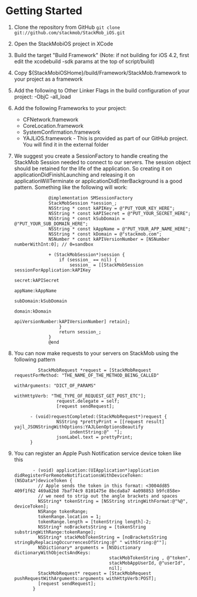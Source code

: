 # Getting Started
1. Clone the repository from GitHub
`git clone git://github.com/stackmob/StackMob_iOS.git`
2. Open the StackMobiOS project in XCode
3.  Build the target "Build Framework" (Note: if not building for iOS 4.2, first edit the xcodebuild -sdk params at the top of script/build)
4.  Copy $\{StackMobiOSHome\}/build/Framework/StackMob.framework to your project as a framework
5. Add the following to Other Linker Flags in the build configuration of your project: -ObjC -all_load
6.  Add the following Frameworks to your project:

    - CFNetwork.framework
    - CoreLocation.framework
    - SystemConfirmation.framework
    - YAJLiOS.framework - This is provided as part of our GitHub project. You will find it in the external folder

7. We suggest you create a SessionFactory to handle creating the StackMob Session needed to connect to our servers. The session object should be retained for the life of the application. So creating it on applicationDidFinishLaunching and releasing it on applicationWillTerminate or applicationDidEnterBackground is a good pattern.  Something like the following will work:

                    @implementation SMSessionFactory
                    StackMobSession *session_;
                    NSString * const kAPIKey = @"PUT_YOUR_KEY_HERE";
                    NSString * const kAPISecret = @"PUT_YOUR_SECRET_HERE";
                    NSString * const kSubDomain = @"PUT_YOUR_SUB_DOMAIN_HERE";
                    NSString * const kAppName = @"PUT_YOUR_APP_NAME_HERE";
                    NSString * const kDomain = @"stackmob.com";
                    NSNumber * const kAPIVersionNumber = [NSNumber numberWithInt:0]; // 0=sandbox

                    + (StackMobSession*)session {
                        if (session_ == nil) {
                            session_ = [[StackMobSession sessionForApplication:kAPIKey
                                                                       secret:kAPISecret
                                                                      appName:kAppName
                                                                    subDomain:kSubDomain
                                                                        domain:kDomain
                                                               apiVersionNumber:kAPIVersionNumber] retain];
                        }
                        return session_;
                    }
                    @end
8. You can now make requests to your servers on StackMob using the following pattern

	            StackMobRequest *request = [StackMobRequest requestForMethod: "THE_NAME_OF_THE_METHOD_BEING_CALLED"
                                                               withArguments: "DICT_OF_PARAMS"
                                                                withHttpVerb: "THE_TYPE_OF_REQUEST_GET_POST_ETC"];
                       request.delegate = self;
                       [request sendRequest];

             - (void)requestCompleted:(StackMobRequest*)request {
                       NSString *prettyPrint = [[request result] yajl_JSONStringWithOptions:YAJLGenOptionsBeautify
                            indentString:@"  "];
                       jsonLabel.text = prettyPrint;
             }

9. You can register an Apple Push Notification service device token like this

              - (void) application:(UIApplication*)application didRegisterForRemoteNotificationsWithDeviceToken:(NSData*)deviceToken {
                // Apple sends the token in this format: <3004dd85 409f1f62 469a82b8 7baf74c9 8101475e 8bcda8a7 4a098853 b9fc858e>
                // we need to strip out the angle brackets and spaces
                NSString* tokenString = [NSString stringWithFormat:@"%@", deviceToken];
                NSRange tokenRange;
                tokenRange.location = 1;
                tokenRange.length = [tokenString length]-2;
                NSString* noBracketsString = [tokenString substringWithRange:tokenRange];
                NSString* stackMobTokenString = [noBracketsString stringByReplacingOccurrencesOfString:@" " withString:@""];
                NSDictionary* arguments = [NSDictionary dictionaryWithObjectsAndKeys:
                                           stackMobTokenString , @"token",
                                           stackMobAppUserId, @"userId",
                                           nil];
                StackMobRequest* request = [StackMobRequest pushRequestWithArguments:arguments withHttpVerb:POST];
                [request sendRequest];
              }
